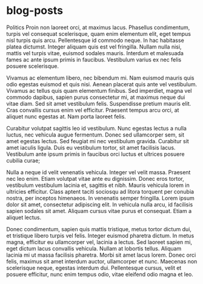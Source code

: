 # blog-posts
Politics
Proin non laoreet orci, at maximus lacus. Phasellus condimentum, turpis vel consequat scelerisque, quam enim elementum elit, eget tempus nisl turpis quis arcu. Pellentesque id commodo neque. In hac habitasse platea dictumst. Integer aliquam quis est vel fringilla. Nullam nulla nisi, mattis vel turpis vitae, euismod sodales mauris. Interdum et malesuada fames ac ante ipsum primis in faucibus. Vestibulum varius ex nec felis posuere scelerisque.

Vivamus ac elementum libero, nec bibendum mi. Nam euismod mauris quis odio egestas euismod et quis nisi. Aenean placerat quis ante vel vestibulum. Vivamus ac tellus quis quam elementum finibus. Sed imperdiet, magna vel commodo dapibus, sapien purus consectetur mi, at maximus neque dui vitae diam. Sed sit amet vestibulum felis. Suspendisse pretium mauris elit. Cras convallis cursus enim vel efficitur. Praesent tempus arcu orci, at aliquet nunc egestas at. Nam porta laoreet felis.

Curabitur volutpat sagittis leo id vestibulum. Nunc egestas lectus a nulla luctus, nec vehicula augue fermentum. Donec sed ullamcorper sem, sit amet egestas lectus. Sed feugiat mi nec vestibulum gravida. Curabitur sit amet iaculis ligula. Duis eu vestibulum tortor, sit amet facilisis lacus. Vestibulum ante ipsum primis in faucibus orci luctus et ultrices posuere cubilia curae;

Nulla a neque id velit venenatis vehicula. Integer vel velit massa. Praesent nec leo enim. Etiam volutpat vitae ante eu dignissim. Donec eros tortor, vestibulum vestibulum lacinia et, sagittis et nibh. Mauris vehicula lorem in ultricies efficitur. Class aptent taciti sociosqu ad litora torquent per conubia nostra, per inceptos himenaeos. In venenatis semper fringilla. Lorem ipsum dolor sit amet, consectetur adipiscing elit. In vehicula nulla arcu, id facilisis sapien sodales sit amet. Aliquam cursus vitae purus et consequat. Etiam a aliquet lectus.

Donec condimentum, sapien quis mattis tristique, metus tortor dictum dui, et tristique libero turpis vel felis. Integer euismod pharetra dictum. In metus magna, efficitur eu ullamcorper vel, lacinia a lectus. Sed laoreet sapien mi, eget dictum lacus convallis vehicula. Nullam at lobortis tellus. Aliquam lacinia mi ut massa facilisis pharetra. Morbi sit amet lacus lorem. Donec orci felis, maximus sit amet interdum auctor, ullamcorper et nunc. Maecenas non scelerisque neque, egestas interdum dui. Pellentesque cursus, velit et posuere efficitur, nunc enim tempus odio, vitae eleifend odio magna et leo.



